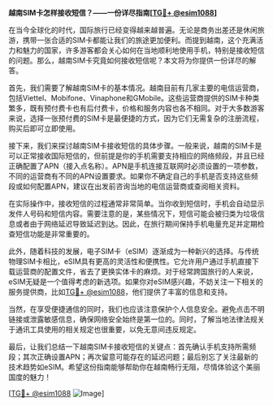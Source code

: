 **越南SIM卡怎样接收短信？——一份详尽指南[[TG💪+ @esim1088](https://t.me/s/esim1088)]**

在当今全球化的时代，国际旅行已经变得越来越普遍。无论是商务出差还是休闲旅游，携带一张合适的SIM卡都能让我们的旅途更加便利。而提到越南，这个充满活力和魅力的国家，许多游客都会关心如何在当地顺利地使用手机，特别是接收短信的问题。那么，越南SIM卡究竟如何接收短信呢？本文将为你提供一份详尽的解答。

首先，我们需要了解越南SIM卡的基本情况。越南目前有几家主要的电信运营商，包括Viettel、Mobifone、Vinaphone和GMobile。这些运营商提供的SIM卡种类繁多，既有预付费卡也有后付费卡，价格和服务内容也各不相同。对于大多数游客来说，选择一张预付费的SIM卡是最便捷的方式，因为它们无需复杂的注册流程，购买后即可立即使用。

接下来，我们来探讨越南SIM卡接收短信的具体步骤。一般来说，越南的SIM卡是可以正常接收国际短信的，但前提是你的手机需要支持相应的网络频段，并且已经正确配置了APN（接入点名称）。APN是手机连接互联网时必须设置的一项参数，不同的运营商有不同的APN设置要求。如果你不确定自己的手机是否支持这些频段或如何配置APN，建议在出发前咨询当地的电信运营商或查阅相关资料。

在实际操作中，接收短信的过程通常非常简单。当你收到短信时，手机会自动显示发件人号码和短信内容。需要注意的是，某些情况下，短信可能会被归类为垃圾信息或者由于网络延迟导致延迟到达。因此，在旅行期间保持手机电量充足并定期检查短信功能是非常重要的。

此外，随着科技的发展，电子SIM卡（eSIM）逐渐成为一种新兴的选择。与传统物理SIM卡相比，eSIM具有更高的灵活性和便携性。它允许用户通过手机直接下载运营商的配置文件，省去了更换实体卡的麻烦。对于经常跨国旅行的人来说，eSIM无疑是一个值得考虑的新选项。如果你对eSIM感兴趣，不妨关注一下相关的服务提供商，比如[TG💪+ @esim1088](https://t.me/s/esim1088)，他们提供了丰富的信息和支持。

当然，在享受便捷通信的同时，我们也应该注意保护个人信息安全。避免点击不明链接或泄露敏感信息，确保网络安全始终是第一位的。同时，了解当地法律法规关于通讯工具使用的相关规定也很重要，以免无意间违反规定。

最后，让我们总结一下越南SIM卡接收短信的关键点：首先确认手机支持所需频段；其次正确设置APN；再次留意可能存在的延迟问题；最后别忘了关注最新的技术趋势如eSIM。希望这份指南能够帮助你在越南畅行无阻，尽情体验这个美丽国度的魅力！

[[TG💪+ @esim1088](https://t.me/s/esim1088) ![Image](https://i.postimg.cc/4NQfJmqS/Snipaste-2025-05-13-00-14-12.png)]